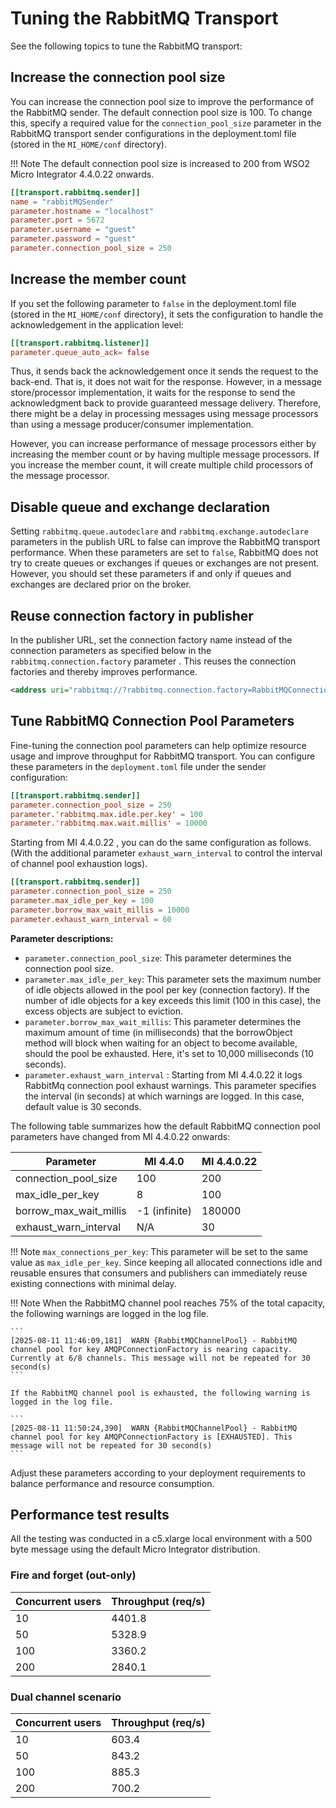 # Tuning the RabbitMQ Transport

See the following topics to tune the RabbitMQ transport:

## Increase the connection pool size

You can increase the connection pool size to improve the performance of the RabbitMQ sender. The default connection pool size is 100. To change this, specify a required value for the `connection_pool_size` parameter in the RabbitMQ transport sender configurations in the deployment.toml file (stored in the `MI_HOME/conf` directory).

!!! Note
    The default connection pool size is increased to 200 from WSO2 Micro Integrator 4.4.0.22 onwards.

```toml 
[[transport.rabbitmq.sender]]
name = "rabbitMQSender"
parameter.hostname = "localhost"
parameter.port = 5672
parameter.username = "guest"
parameter.password = "guest"
parameter.connection_pool_size = 250
```

## Increase the member count

If you set the following parameter to `false` in the deployment.toml file (stored in the `MI_HOME/conf` directory), it sets the configuration to handle the acknowledgement in the application level: 

```toml
[[transport.rabbitmq.listener]]
parameter.queue_auto_ack= false
```

Thus, it sends back the acknowledgement once it sends the request to the back-end. That is, it does not wait for the response. However, in a message store/processor implementation, it waits for the response to send the acknowledgment back to provide guaranteed message delivery. Therefore, there might be a delay in processing messages using message processors than using a message producer/consumer implementation.

However, you can increase performance of message processors either by increasing the member count or by having multiple message processors. If you increase the member count, it will create multiple child processors of the message processor.

## Disable queue and exchange declaration

Setting `rabbitmq.queue.autodeclare` and `rabbitmq.exchange.autodeclare` parameters in the publish URL to false can improve the RabbitMQ transport performance. When these parameters are set to `false`, RabbitMQ does not try to create queues or exchanges if queues or exchanges are not present. However, you should set these parameters if and only if queues and exchanges are declared prior on the broker.

## Reuse connection factory in publisher

In the publisher URL, set the connection factory name instead of the connection parameters as specified below in the `rabbitmq.connection.factory` parameter . This reuses the connection factories and thereby improves performance.

``` xml
<address uri="rabbitmq://?rabbitmq.connection.factory=RabbitMQConnectionFactory&amp;rabbitmq.queue.name=queue1&amp;rabbitmq.queue.routing.key=queue1&amp;rabbitmq.replyto.name=replyqueue&amp;rabbitmq.exchange.name=ex1&amp;rabbitmq.queue.autodeclare=false&amp;rabbitmq.exchange.autodeclare=false&amp;rabbitmq.replyto.name=response_queue"/>
```

## Tune RabbitMQ Connection Pool Parameters

Fine-tuning the connection pool parameters can help optimize resource usage and improve throughput for RabbitMQ transport. You can configure these parameters in the `deployment.toml` file under the sender configuration:

```toml
[[transport.rabbitmq.sender]]
parameter.connection_pool_size = 250
parameter.'rabbitmq.max.idle.per.key' = 100
parameter.'rabbitmq.max.wait.millis' = 10000
```

Starting from MI 4.4.0.22 , you can do the same configuration as follows. (With the additional parameter `exhaust_warn_interval` to control the interval of channel pool exhaustion logs).

```toml
[[transport.rabbitmq.sender]]
parameter.connection_pool_size = 250
parameter.max_idle_per_key = 100
parameter.borrow_max_wait_millis = 10000
parameter.exhaust_warn_interval = 60
```

**Parameter descriptions:**

- `parameter.connection_pool_size`: This parameter determines the connection pool size.
- `parameter.max_idle_per_key`: This parameter sets the maximum number of idle objects allowed in the pool per key (connection factory). If the number of idle objects for a key exceeds this limit (100 in this case), the excess objects are subject to eviction.
- `parameter.borrow_max_wait_millis`: This parameter determines the maximum amount of time (in milliseconds) that the borrowObject method will block when waiting for an object to become available, should the pool be exhausted. Here, it's set to 10,000 milliseconds (10 seconds).
- `parameter.exhaust_warn_interval` : Starting from MI 4.4.0.22 it logs RabbitMq connection pool exhaust warnings. This parameter specifies the interval (in seconds) at which warnings are logged. In this case, default value is 30 seconds.

The following table summarizes how the default RabbitMQ connection pool parameters have changed from MI 4.4.0.22 onwards:

| Parameter                   | MI 4.4.0      | MI 4.4.0.22 |
|-----------------------------|---------------|-------------|
| connection_pool_size        | 100           | 200         |
| max_idle_per_key            | 8             | 100         |
| borrow_max_wait_millis      | -1 (infinite) | 180000      |
| exhaust_warn_interval       | N/A           | 30          |

!!! Note
    `max_connections_per_key`: This parameter will be set to the same value as `max_idle_per_key`. Since keeping all allocated connections idle and reusable ensures that consumers and publishers can immediately reuse existing connections with minimal delay.

!!! Note
    When the RabbitMQ channel pool reaches 75% of the total capacity, the following warnings are logged in the log file.

    ```
    [2025-08-11 11:46:09,181]  WARN {RabbitMQChannelPool} - RabbitMQ channel pool for key AMQPConnectionFactory is nearing capacity. Currently at 6/8 channels. This message will not be repeated for 30 second(s)
    ```

    If the RabbitMQ channel pool is exhausted, the following warning is logged in the log file.

    ```
    [2025-08-11 11:50:24,390]  WARN {RabbitMQChannelPool} - RabbitMQ channel pool for key AMQPConnectionFactory is [EXHAUSTED]. This message will not be repeated for 30 second(s)
    ```

Adjust these parameters according to your deployment requirements to balance performance and resource consumption.

## Performance test results

All the testing was conducted in a c5.xlarge local environment with a 500 byte message using the default Micro Integrator distribution.

### Fire and forget (out-only)

| Concurrent users            | Throughput (req/s)  |
|-----------------------------|---------------------|
| 10                          | 4401.8               |
| 50                          | 5328.9               |
| 100                         | 3360.2               |
| 200                         | 2840.1               |

### Dual channel scenario

| Concurrent users            | Throughput (req/s)  |
|-----------------------------|---------------------|
| 10                          | 603.4               |
| 50                          | 843.2               |
| 100                         | 885.3               |
| 200                         | 700.2               |
